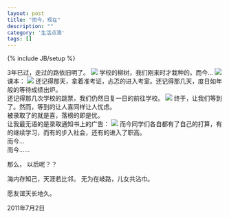 ```yaml
---
layout: post
title: "而今，现在"
description: ""
category: '生活点滴'
tags: []
---
```

{% include JB/setup %}


3年已过，走过的路依旧明了。
![](http://linuxer0203.files.wordpress.com/2011/07/screenshot-361.png)
学校的柳树，我们刚来时才栽种的。而今…
![](http://linuxer0203.files.wordpress.com/2011/07/screenshot-351.png)
课本：
![](http://linuxer0203.files.wordpress.com/2011/07/screenshot-371.png)
还记得那天，拿着准考证，忐忑的进入考室。还记得那几天，度日如年般的等待成绩出炉。  
还记得那几次学校的跳票，我们仍然日复一日的前往学校。
![](http://i.min.us/ibBoSS.png)
终于，让我们等到了。然而，等到的让人喜同样让人忧虑。  
被录取了的就是喜，落榜的即是忧。  
让我最无语的是录取通知书上的广告：
![](http://i.min.us/ibGlHw.png)
而今同学们各自都有了自己的打算，有的继续学习，而有的步入社会，还有的进入了职高。  
而今…  
而今……

那么， 以后呢？？

海内存知己，天涯若比邻。
无为在岐路，儿女共沾巾。

愿友谊天长地久。

2011年7月2日

